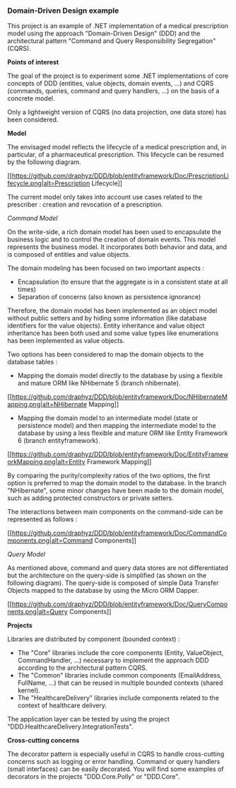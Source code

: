 ### Domain-Driven Design example

This project is an example of .NET implementation of a medical prescription model using the approach "Domain-Driven Design" (DDD) and the architectural pattern "Command and Query Responsibility Segregation" (CQRS).

**Points of interest**

The goal of the project is to experiment some .NET implementations of core concepts of DDD (entities, value objects, domain events, ...) and CQRS (commands, queries, command and query handlers, ...) on the basis of a concrete model.

Only a lightweight version of CQRS (no data projection, one data store) has been considered.

**Model**

The envisaged model reflects the lifecycle of a medical prescription and, in particular, of a pharmaceutical prescription. This lifecycle can be resumed by the following diagram.

[[https://github.com/draphyz/DDD/blob/entityframework/Doc/PrescriptionLifecycle.png|alt=Prescription Lifecycle]]

The current model only takes into account use cases related to the prescriber : creation and revocation of a prescription.

_Command Model_

On the write-side, a rich domain model has been used to encapsulate the business logic and to control the creation of domain events. This model represents the business model. It incorporates both behavior and data, and is composed of entities and value objects. 

The domain modeling has been focused on two important aspects :
-	Encapsulation (to ensure that the aggregate is in a consistent state at all times)
-	Separation of concerns (also known as persistence ignorance)

Therefore, the domain model has been implemented as an object model without public setters and by hiding some information (like database identifiers for the value objects).  Entity inheritance and value object inheritance has been both used and some value types like enumerations has been implemented as value objects.

Two options has been considered to map the domain objects to the database tables :
-	Mapping the domain model directly to the database by using a flexible and mature ORM like NHibernate 5 (branch nhibernate).

[[https://github.com/draphyz/DDD/blob/entityframework/Doc/NHibernateMapping.png|alt=NHibernate Mapping]]

-	Mapping the domain model to an intermediate model (state or persistence model) and then mapping the intermediate model to the database by using a less flexible and mature ORM like Entity Framework 6 (branch entityframework).

[[https://github.com/draphyz/DDD/blob/entityframework/Doc/EntityFrameworkMapping.png|alt=Entity Framework Mapping]]

By comparing the purity/complexity ratios of the two options, the first option is preferred to map the domain model to the database. In the branch "NHibernate", some minor changes have been made to the domain model, such as adding protected constructors or private setters.

The interactions between main components on the command-side can be represented as follows :

[[https://github.com/draphyz/DDD/blob/entityframework/Doc/CommandComponents.png|alt=Command Components]]

_Query Model_

As mentioned above, command and query data stores are not differentiated but the architecture on the query-side is simplified (as shown on the following diagram). The query-side is composed of simple Data Transfer Objects mapped to the database by using the Micro ORM Dapper.

[[https://github.com/draphyz/DDD/blob/entityframework/Doc/QueryComponents.png|alt=Query Components]]

**Projects**

Libraries are distributed by component (bounded context) :

- The "Core" libraries include the core components (Entity, ValueObject, CommandHandler, ...) necessary to implement the approach DDD according to the architectural pattern CQRS.
- The "Common" libraries include common components (EmailAddress, FullName, ...) that can be reused in multiple bounded contexts (shared kernel).
- The "HealthcareDelivery" libraries include components related to the context of healthcare delivery.

The application layer can be tested by using the project "DDD.HealthcareDelivery.IntegrationTests".

**Cross-cutting concerns**

The decorator pattern is especially useful in CQRS to handle cross-cutting concerns such as logging or error handling. Command or query handlers (small interfaces) can be easily decorated. You will find some examples of decorators in the projects "DDD.Core.Polly" or "DDD.Core".



